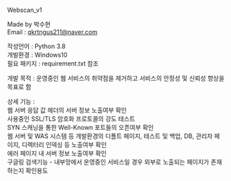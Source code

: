 Webscan_v1

Made by 박수현  
Email : qkrtngus211@naver.com
  
작성언어 : Python 3.8  
개발환경 : Windows10  
필요 패키지 : requirement.txt 참조 

개발 목적 : 운영중인 웹 서비스의 취약점을 제거하고 서비스의 안정성 및 신뢰성 향상을 목표로 함

상세 기능 :  
웹 서버 응답 값 헤더의 서버 정보 노출여부 확인   
사용중인 SSL/TLS 암호화 프로토콜의 강도 테스트  
SYN 스캐닝을 통한 Well-Known 포트들의 오픈여부 확인  
웹 서버 및 WAS 시스템 등 개발환경의 디폴트 페이지, 테스트 및 백업, DB, 관리자 페이지, 디렉터리 인덱싱 등 노출여부 확인  
에러 페이지 내 서버 정보 노출여부 확인  
구글링 검색기능 - 내부망에서 운영중인 서비스일 경우 외부로 노출되는 페이지가 존재하는지 확인용도   
